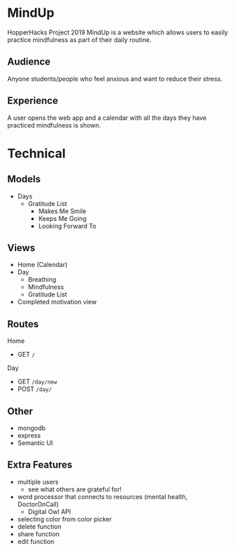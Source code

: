 # MindUp
HopperHacks Project 2019
MindUp is a website which allows users to easily practice mindfulness as part of their daily routine.

## Audience
Anyone students/people who feel anxious and want to reduce their stress.

## Experience
A user opens the web app and a calendar with all the days they have practiced mindfulness is shown.

# Technical

## Models
- Days
  - Gratitude List
    - Makes Me Smile
    - Keeps Me Going
    - Looking Forward To

## Views
- Home (Calendar)
- Day
  - Breathing
  - Mindfulness
  - Gratitude List
- Completed motivation view

## Routes
Home
- GET `/`

Day
- GET `/day/new`
- POST `/day/`

## Other
- mongodb
- express
- Semantic UI

## Extra Features
- multiple users
  - see what others are grateful for!
- word processor that connects to resources (mental health, DoctorOnCall)
  - Digital Owl API
- selecting color from color picker
- delete function
- share function
- edit function
